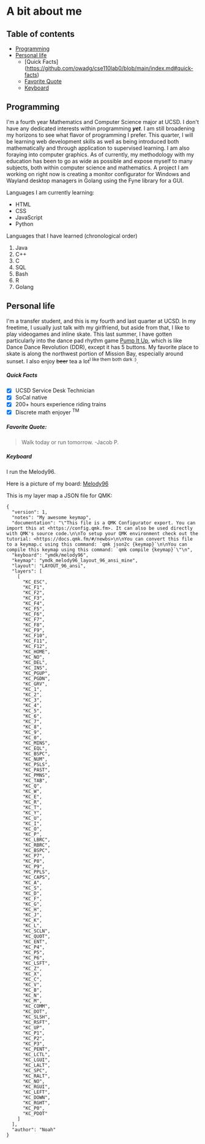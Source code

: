 # A bit about me

## Table of contents
- [Programming](https://github.com/owadg/cse110lab0/blob/main/index.md#programming)
- [Personal life](https://github.com/owadg/cse110lab0/blob/main/index.md#personal-life)
   - [Quick Facts] (https://github.com/owadg/cse110lab0/blob/main/index.md#quick-facts)
   - [Favorite Quote](https://github.com/owadg/cse110lab0/blob/main/index.md#favorite-quote)
   - [Keyboard](https://github.com/owadg/cse110lab0/blob/main/index.md#keyboard)

## Programming
I'm a fourth year Mathematics and Computer Science major at UCSD. I don't have any dedicated interests within programming ***yet***. I am still broadening my horizons to see what flavor of programming I prefer. This quarter, I will be learning web development skills as well as being introduced both mathematically and through application to supervised learning. I am also foraying into computer graphics. As of currently, my methodology with my education has been to go as wide as possible and expose myself to many subjects, both within computer science and mathematics. A project I am working on right now is creating a monitor configurator for Windows and Wayland desktop managers in Golang using the Fyne library for a GUI.

Languages I am currently learning:
- HTML
- CSS
- JavaScript
- Python

Languages that I have learned (chronological order)
1. Java
2. C++
3. C
4. SQL
5. Bash
6. R
7. Golang

## Personal life
I'm a transfer student, and this is my fourth and last quarter at UCSD. In my freetime, I usually just talk with my girlfriend, but aside from that, I like to play videogames and inline skate. This last summer, I have gotten particularly into the dance pad rhythm game [Pump It Up](https://www.piugame.com/piu.xx/), which is like Dance Dance Revolution (DDR), except it has 5 buttons. My favorite place to skate is along the northwest portion of Mission Bay, especially around sunset. I also enjoy ~~beer~~ tea a lot<sup>I like them both dark :)</sup>. 

##### Quick Facts
- [x] UCSD Service Desk Technician
- [x] SoCal native
- [x] 200+ hours experience riding trains
- [x] Discrete math enjoyer <sup>TM</sup>

##### Favorite Quote:
> Walk today or run tomorrow.
> -Jacob P.

##### Keyboard
I run the Melody96. 

Here is a picture of my board: [Melody96](/melody96.jpg)

This is my layer map a JSON file for QMK:
```
{
  "version": 1,
  "notes": "My awesome keymap",
  "documentation": "\"This file is a QMK Configurator export. You can import this at <https://config.qmk.fm>. It can also be used directly with QMK's source code.\n\nTo setup your QMK environment check out the tutorial: <https://docs.qmk.fm/#/newbs>\n\nYou can convert this file to a keymap.c using this command: `qmk json2c {keymap}`\n\nYou can compile this keymap using this command: `qmk compile {keymap}`\"\n",
  "keyboard": "ymdk/melody96",
  "keymap": "ymdk_melody96_layout_96_ansi_mine",
  "layout": "LAYOUT_96_ansi",
  "layers": [
    [
      "KC_ESC",
      "KC_F1",
      "KC_F2",
      "KC_F3",
      "KC_F4",
      "KC_F5",
      "KC_F6",
      "KC_F7",
      "KC_F8",
      "KC_F9",
      "KC_F10",
      "KC_F11",
      "KC_F12",
      "KC_HOME",
      "KC_NO",
      "KC_DEL",
      "KC_INS",
      "KC_PGUP",
      "KC_PGDN",
      "KC_GRV",
      "KC_1",
      "KC_2",
      "KC_3",
      "KC_4",
      "KC_5",
      "KC_6",
      "KC_7",
      "KC_8",
      "KC_9",
      "KC_0",
      "KC_MINS",
      "KC_EQL",
      "KC_BSPC",
      "KC_NUM",
      "KC_PSLS",
      "KC_PAST",
      "KC_PMNS",
      "KC_TAB",
      "KC_Q",
      "KC_W",
      "KC_E",
      "KC_R",
      "KC_T",
      "KC_Y",
      "KC_U",
      "KC_I",
      "KC_O",
      "KC_P",
      "KC_LBRC",
      "KC_RBRC",
      "KC_BSPC",
      "KC_P7",
      "KC_P8",
      "KC_P9",
      "KC_PPLS",
      "KC_CAPS",
      "KC_A",
      "KC_S",
      "KC_D",
      "KC_F",
      "KC_G",
      "KC_H",
      "KC_J",
      "KC_K",
      "KC_L",
      "KC_SCLN",
      "KC_QUOT",
      "KC_ENT",
      "KC_P4",
      "KC_P5",
      "KC_P6",
      "KC_LSFT",
      "KC_Z",
      "KC_X",
      "KC_C",
      "KC_V",
      "KC_B",
      "KC_N",
      "KC_M",
      "KC_COMM",
      "KC_DOT",
      "KC_SLSH",
      "KC_RSFT",
      "KC_UP",
      "KC_P1",
      "KC_P2",
      "KC_P3",
      "KC_PENT",
      "KC_LCTL",
      "KC_LGUI",
      "KC_LALT",
      "KC_SPC",
      "KC_RALT",
      "KC_NO",
      "KC_RGUI",
      "KC_LEFT",
      "KC_DOWN",
      "KC_RGHT",
      "KC_P0",
      "KC_PDOT"
    ]
  ],
  "author": "Noah"
}
```
